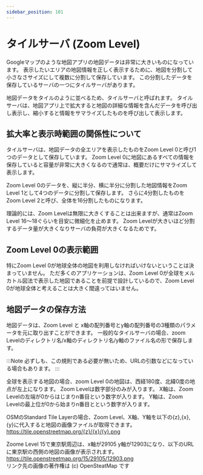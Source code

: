 ```yaml
---
sidebar_position: 101
---
```


# タイルサーバ (Zoom Level)

Googleマップのような地図アプリの地図データは非常に大きいものになっています。
表示したいエリアの地図情報を正しく表示するために、地図を分割して小さなさサイズにして複数に分割して保存しています。
この分割したデータを保存しているサーバの一つにタイルサーバがあります。

地図データをタイルのように並べるため、タイルサーバと呼ばれます。
タイルサーバは、地図アプリ上で拡大すると地図の詳細な情報を含んだデータを呼び出し表示し、縮小すると情報をサマライズしたものを呼び出して表示します。

## 拡大率と表示時範囲の関係性について

タイルサーバは、地図データの全エリアを表示したものをZoom Level 0と呼び1つのデータとして保存しています。
Zoom Level 0に地図にあるすべての情報を保存していると容量が非常に大きくなるので通常は、概要だけにサマライズして表示します。

Zoom Level 0のデータを、縦に半分、横に半分に分割した地図情報をZoom Level 1として4つのデータに分割して保存します。
さらに4分割したものを Zoom Level 2と呼び、全体を16分割したものになります。

理論的には、Zoom Levelは無限に大きくすることは出来ますが、通常はZoom Level 16～18ぐらいを目安に微細化を止めます。
Zoom Levelが大きいほど分割するデータ量が大きくなりサーバの負荷が大きくなるためです。

## Zoom Level 0の表示範囲

特にZoom Level 0が地球全体の地図を利用しなければいけないということは決まっていません。
ただ多くのアプリケーションは、Zoom Level 0が全球をメルカトル図法で表示した地図であることを前提で設計しているので、Zoom Level 0が地球全体と考えることは大きく間違ってはいません。

## 地図データの保存方法

地図データは、Zoom Level と x軸の配列番号とy軸の配列番号の3種類のパラメータを元に取り出すことができます。
一般的なタイルサーバの場合、zoom Levelのディレクトリ名/x軸のディレクトリ名/y軸のファイル名の形で保存します。  

:::Note
必ずしも、この規則である必要が無いため、URLの引数などになっている場合もあります。
:::

全球を表示する地図の場合、zoom Level 0の地図は、西経180度、北緯0度の地点が左上になります。
Zoom Levelは数字部分のみが入ります。
X軸は、Zoom Levelの左端が0からはじまりn番目という数字が入ります。
Y軸は、Zoom Levelの最上位が0から始まりn番目とという数字が入ります。

OSMのStandard Tile Layerの場合、Zoom Level、X軸、Y軸を以下の\{z\},\{x\},\{y\}に代入すると地図の画像ファイルが取得できます。  
https://tile.openstreetmap.org/{z}/{x}/{y}.png  

Zoome Level 15で東京駅周辺は、x軸が29105 y軸が12903になり、以下のURLに東京駅の西側の地図の画像が表示されます。
https://tile.openstreetmap.org/15/29105/12903.png  
リンク先の画像の著作権は (c) OpenSteatMap です
